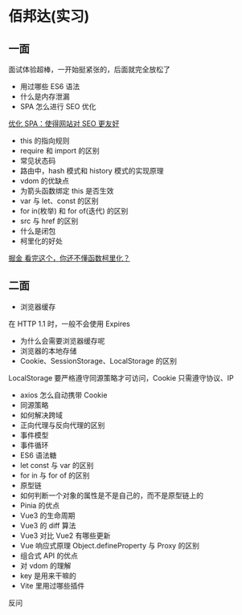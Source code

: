 # 佰邦达(实习)

## 一面

面试体验超棒，一开始挺紧张的，后面就完全放松了

- 用过哪些 ES6 语法
- 什么是内存泄漏
- SPA 怎么进行 SEO 优化

[优化 SPA：使得网站对 SEO 更友好](https://cloud.tencent.com/developer/article/2081692)

- this 的指向规则
- require 和 import 的区别
- 常见状态码
- 路由中，hash 模式和 history 模式的实现原理
- vdom 的优缺点
- 为箭头函数绑定 this 是否生效
- var 与 let、const 的区别
- for in(枚举) 和 for of(迭代) 的区别
- src 与 href 的区别
- 什么是闭包
- 柯里化的好处

[掘金 看完这个，你还不懂函数柯里化？](https://juejin.cn/post/6844904105643606030)

## 二面

- 浏览器缓存

在 HTTP 1.1 时，一般不会使用 Expires

- 为什么会需要浏览器缓存呢
- 浏览器的本地存储
- Cookie、SessionStorage、LocalStorage 的区别

LocalStorage 要严格遵守同源策略才可访问，Cookie 只需遵守协议、IP

- axios 怎么自动携带 Cookie
- 同源策略
- 如何解决跨域
- 正向代理与反向代理的区别
- 事件模型
- 事件循环
- ES6 语法糖
- let const 与 var 的区别
- for in 与 for of 的区别
- 原型链
- 如何判断一个对象的属性是不是自己的，而不是原型链上的
- Pinia 的优点
- Vue3 的生命周期
- Vue3 的 diff 算法
- Vue3 对比 Vue2 有哪些更新
- Vue 响应式原理 Object.defineProperty 与 Proxy 的区别
- 组合式 API 的优点
- 对 vdom 的理解
- key 是用来干嘛的
- Vite 里用过哪些插件

反问
